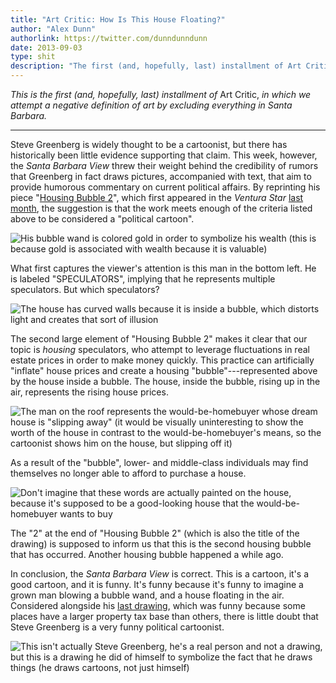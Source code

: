 ```yaml
---
title: "Art Critic: How Is This House Floating?"
author: "Alex Dunn"
authorlink: https://twitter.com/dunndunndunn
date: 2013-09-03
type: shit
description: "The first (and, hopefully, last) installment of Art Critic, in which we attempt a negative definition of art by excluding everything in Santa Barbara"
---
```


*This is the first (and, hopefully, last) installment of* Art Critic,
*in which we attempt a negative definition of art by excluding
everything in Santa Barbara.*
 
***

Steve Greenberg is widely thought to be a cartoonist, but there has
historically been little evidence supporting that claim.  This week,
however, the *Santa Barbara View* threw their weight behind the
credibility of rumors that Greenberg in fact draws pictures,
accompanied with text, that aim to provide humorous commentary on
current political affairs.  By reprinting his piece
"[Housing Bubble 2](http://www.santabarbaraview.com/toon-op-housing-bubble-ii6536356/)",
which first appeared in the *Ventura Star*
[last month](http://www.greenberg-art.com/.Toons/.Toons%20recent/HousingBubble.html),
the suggestion is that the work meets enough of the criteria listed
above to be considered a "political cartoon".

![His bubble wand is colored gold in order to symbolize his wealth (this is because gold is associated with wealth because it is valuable)](img/speculator.png)

What first captures the viewer's attention is this man in the bottom
left.  He is labeled "SPECULATORS", implying that he represents multiple
speculators.  But which speculators?

![The house has curved walls because it is inside a bubble, which distorts light and creates that sort of illusion](img/house.png)

The second large element of "Housing Bubble 2" makes it clear that our
topic is *housing* speculators, who attempt to leverage fluctuations
in real estate prices in order to make money quickly.  This practice
can artificially "inflate" house prices and create a housing
"bubble"---represented above by the house inside a bubble.  The house,
inside the bubble, rising up in the air, represents the rising house
prices.

![The man on the roof represents the would-be-homebuyer whose dream house is "slipping away" (it would be visually uninteresting to show the worth of the house in contrast to the would-be-homebuyer's means, so the cartoonist shows him *on* the house, but slipping off it)](img/homebuyer.png)

As a result of the "bubble", lower- and middle-class individuals may
find themselves no longer able to afford to purchase a house.

![Don't imagine that these words are actually painted on the house, because it's supposed to be a good-looking house that the would-be-homebuyer wants to buy](img/words.png)

The "2" at the end of "Housing Bubble 2" (which is also the title of
the drawing) is supposed to inform us that this is the second housing
bubble that has occurred.  Another housing bubble happened a while
ago.

In conclusion, the *Santa Barbara View* is correct.  This is a
cartoon, it's a good cartoon, and it is funny.  It's funny because
it's funny to imagine a grown man blowing a bubble wand, and a house
floating in the air.  Considered alongside his
[last drawing](http://www.santabarbaraview.com/toon-op-school-funding654363/),
which was funny because some places have a larger property tax base
than others, there is little doubt that Steve Greenberg is a very
funny political cartoonist.

![This isn't actually Steve Greenberg, he's a real person and not a drawing, but this is a drawing he did of himself to symbolize the fact that he draws things (he draws cartoons, not just himself)](http://www.greenberg-art.com/Caricature%202008%20Color%20Small.jpg)

